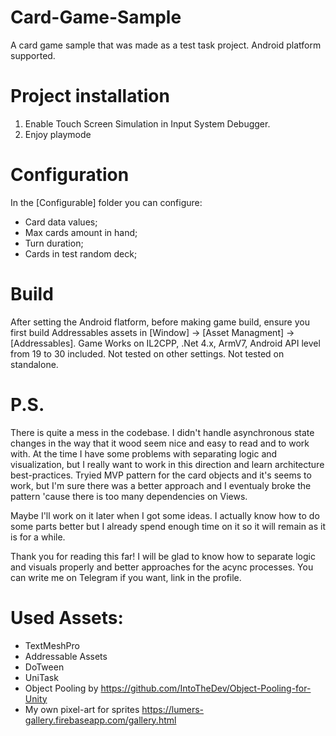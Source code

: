# Card-Game-Sample
A card game sample that was made as a test task project. Android platform supported.

# Project installation
1. Enable Touch Screen Simulation in Input System Debugger.
2. Enjoy playmode

# Configuration
In the [Configurable] folder you can configure:
- Card data values;
- Max cards amount in hand;
- Turn duration;
- Cards in test random deck;

# Build
After setting the Android flatform, before making game build, ensure you first build Addressables assets in [Window] -> [Asset Managment] -> [Addressables]. 
Game Works on IL2CPP, .Net 4.x, ArmV7, Android API level from 19 to 30 included.
Not tested on other settings.
Not tested on standalone.

# P.S.
There is quite a mess in the codebase. I didn't handle asynchronous state changes in the way that it wood seem nice and easy to read and to work with.
At the time I have some problems with separating logic and visualization, but I really want to work in this direction and learn architecture best-practices.
Tryied MVP pattern for the card objects and it's seems to work, but I'm sure there was a better approach and I eventualy broke the pattern 'cause there is too many dependencies on Views.

Maybe I'll work on it later when I got some ideas. I actually know how to do some parts better but I already spend enough time on it so it will remain as it is for a while.

Thank you for reading this far! I will be glad to know how to separate logic and visuals properly and better approaches for the acync processes.
You can write me on Telegram if you want, link in the profile.

# Used Assets:
- TextMeshPro
- Addressable Assets
- DoTween
- UniTask
- Object Pooling by https://github.com/IntoTheDev/Object-Pooling-for-Unity
- My own pixel-art for sprites https://lumers-gallery.firebaseapp.com/gallery.html


